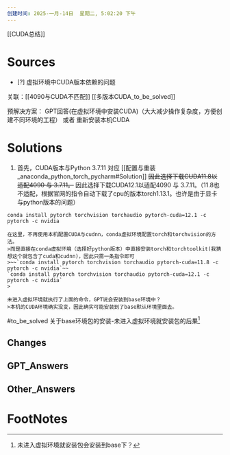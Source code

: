 ```yaml
---
创建时间: 2025-一月-14日  星期二, 5:02:20 下午
---
```

[[CUDA总结]]

# Sources

- [?] 虚拟环境中CUDA版本依赖的问题

关联：[[4090与CUDA不匹配]]
[[多版本CUDA_to_be_solved]]


预解决方案： GPT回答(在虚拟环境中安装CUDA)（大大减少操作复杂度，方便创建不同环境的工程） 或者 重新安装本机CUDA

# Solutions
1. 首先，CUDA版本与Python 3.7.11 对应 [[配置与重装_anaconda_python_torch_pycharm#Solution]]
   ~~因此选择下载CUDA11.8以适配4090 与 3.7.11。~~
   因此选择下载CUDA12.1以适配4090 与 3.7.11。（11.8也不适配，根据官网的指令自动下载了cpu的版本torch1.13.1。也许是由于显卡与python版本的问题）


`conda install pytorch torchvision torchaudio pytorch-cuda=12.1 -c pytorch -c nvidia`


```ad-tip
在这里，不再使用本机配置CUDA与cudnn，conda虚拟环境配置torch和torchvision的方法。
>而是直接在conda虚拟环境（选择好python版本）中直接安装torch和torchtoolkit(我猜想这个就包含了cuda和cudnn)，因此只需一条指令即可 
>~~`conda install pytorch torchvision torchaudio pytorch-cuda=11.8 -c pytorch -c nvidia`~~
`conda install pytorch torchvision torchaudio pytorch-cuda=12.1 -c pytorch -c nvidia`
>
```


```ad-caution
未进入虚拟环境就执行了上面的命令，GPT说会安装到base环境中？ 
>本机的CUDA环境确实没变，因此确实可能安装到了base默认环境里面去。
```

#to_be_solved 关于base环境包的安装-未进入虚拟环境就安装包的后果[^1]

## Changes


## GPT_Answers


## Other_Answers


# FootNotes

[^1]: 未进入虚拟环境就安装包会安装到base下？
